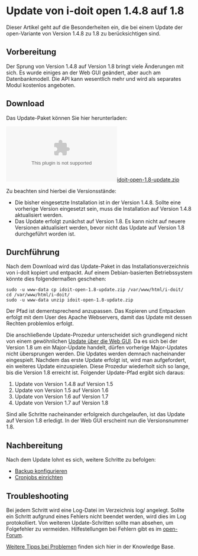 # Update von i-doit open 1.4.8 auf 1.8

Dieser Artikel geht auf die Besonderheiten ein, die bei einem Update der open-Variante von Version 1.4.8 zu 1.8 zu berücksichtigen sind.

Vorbereitung
------------

Der Sprung von Version 1.4.8 auf Version 1.8 bringt viele Änderungen mit sich. Es wurde einiges an der Web GUI geändert, aber auch am Datenbankmodell. Die API kann wesentlich mehr und wird als separates Modul kostenlos angeboten.

Download
--------

Das Update-Paket können Sie hier herunterladen:

[![](../assets/downloads/idoit-open-1.8-update.zip)idoit-open-1.8-update.zip](../assets/downloads/idoit-open-1.8-update.zip)

Zu beachten sind hierbei die Versionsstände:

*   Die bisher eingesetzte Installation ist in der Version 1.4.8. Sollte eine vorherige Version eingesetzt sein, muss die Installation auf Version 1.4.8 aktualisiert werden.
*   Das Update erfolgt zunächst auf Version 1.8. Es kann nicht auf neuere Versionen aktualisiert werden, bevor nicht das Update auf Version 1.8 durchgeführt worden ist.

Durchführung
------------

Nach dem Download wird das Update-Paket in das Installationsverzeichnis von i-doit kopiert und entpackt. Auf einem Debian-basierten Betriebssystem könnte dies folgendermaßen geschehen:


    sudo -u www-data cp idoit-open-1.8-update.zip /var/www/html/i-doit/
    cd /var/www/html/i-doit/
    sudo -u www-data unzip idoit-open-1.8-update.zip

Der Pfad ist dementsprechend anzupassen. Das Kopieren und Entpacken erfolgt mit dem User des Apache Webservers, damit das Update mit dessen Rechten problemlos erfolgt.

Die anschließende Update-Prozedur unterscheidet sich grundlegend nicht von einem gewöhnlichen [Update über die Web GUI](../wartung-und-betrieb/update-einspielen.md). Da es sich bei der Version 1.8 um ein Major-Update handelt, dürfen vorherige Major-Updates nicht übersprungen werden. Die Updates werden demnach nacheinander eingespielt. Nachdem das erste Update erfolgt ist, wird man aufgefordert, ein weiteres Update einzuspielen. Diese Prozedur wiederholt sich so lange, bis die Version 1.8 erreicht ist. Folgender Update-Pfad ergibt sich daraus:

1.  Update von Version 1.4.8 auf Version 1.5
2.  Update von Version 1.5 auf Version 1.6
3.  Update von Version 1.6 auf Version 1.7
4.  Update von Version 1.7 auf Version 1.8

Sind alle Schritte nacheinander erfolgreich durchgelaufen, ist das Update auf Version 1.8 erledigt. In der Web GUI erscheint nun die Versionsnummer 1.8.

Nachbereitung
-------------

Nach dem Update lohnt es sich, weitere Schritte zu befolgen:

*   [Backup konfigurieren](../wartung-und-betrieb/daten-sichern-und-wiederherstellen/index.md)
*   [Cronjobs einrichten](../automatisierung-und-integration/cli/index.md)

Troubleshooting
---------------

Bei jedem Schritt wird eine Log-Datei im Verzeichnis log/ angelegt. Sollte ein Schritt aufgrund eines Fehlers nicht beendet werden, wird dies im Log protokolliert. Von weiteren Update-Schritten sollte man absehen, um Folgefehler zu vermeiden. Hilfestellungen bei Fehlern gibt es im [open-Forum](https://forum.i-doit.org/).

[Weitere Tipps bei Problemen](../administration/troubleshooting/index.md) finden sich hier in der Knowledge Base.
